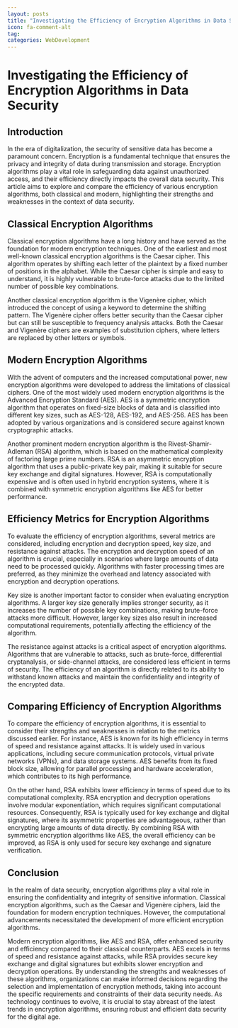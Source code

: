 ```yaml
---
layout: posts
title: "Investigating the Efficiency of Encryption Algorithms in Data Security"
icon: fa-comment-alt
tag:      
categories: WebDevelopment
---
```



# Investigating the Efficiency of Encryption Algorithms in Data Security

## Introduction

In the era of digitalization, the security of sensitive data has become a paramount concern. Encryption is a fundamental technique that ensures the privacy and integrity of data during transmission and storage. Encryption algorithms play a vital role in safeguarding data against unauthorized access, and their efficiency directly impacts the overall data security. This article aims to explore and compare the efficiency of various encryption algorithms, both classical and modern, highlighting their strengths and weaknesses in the context of data security.

## Classical Encryption Algorithms

Classical encryption algorithms have a long history and have served as the foundation for modern encryption techniques. One of the earliest and most well-known classical encryption algorithms is the Caesar cipher. This algorithm operates by shifting each letter of the plaintext by a fixed number of positions in the alphabet. While the Caesar cipher is simple and easy to understand, it is highly vulnerable to brute-force attacks due to the limited number of possible key combinations.

Another classical encryption algorithm is the Vigenère cipher, which introduced the concept of using a keyword to determine the shifting pattern. The Vigenère cipher offers better security than the Caesar cipher but can still be susceptible to frequency analysis attacks. Both the Caesar and Vigenère ciphers are examples of substitution ciphers, where letters are replaced by other letters or symbols.

## Modern Encryption Algorithms

With the advent of computers and the increased computational power, new encryption algorithms were developed to address the limitations of classical ciphers. One of the most widely used modern encryption algorithms is the Advanced Encryption Standard (AES). AES is a symmetric encryption algorithm that operates on fixed-size blocks of data and is classified into different key sizes, such as AES-128, AES-192, and AES-256. AES has been adopted by various organizations and is considered secure against known cryptographic attacks.

Another prominent modern encryption algorithm is the Rivest-Shamir-Adleman (RSA) algorithm, which is based on the mathematical complexity of factoring large prime numbers. RSA is an asymmetric encryption algorithm that uses a public-private key pair, making it suitable for secure key exchange and digital signatures. However, RSA is computationally expensive and is often used in hybrid encryption systems, where it is combined with symmetric encryption algorithms like AES for better performance.

## Efficiency Metrics for Encryption Algorithms

To evaluate the efficiency of encryption algorithms, several metrics are considered, including encryption and decryption speed, key size, and resistance against attacks. The encryption and decryption speed of an algorithm is crucial, especially in scenarios where large amounts of data need to be processed quickly. Algorithms with faster processing times are preferred, as they minimize the overhead and latency associated with encryption and decryption operations.

Key size is another important factor to consider when evaluating encryption algorithms. A larger key size generally implies stronger security, as it increases the number of possible key combinations, making brute-force attacks more difficult. However, larger key sizes also result in increased computational requirements, potentially affecting the efficiency of the algorithm.

The resistance against attacks is a critical aspect of encryption algorithms. Algorithms that are vulnerable to attacks, such as brute-force, differential cryptanalysis, or side-channel attacks, are considered less efficient in terms of security. The efficiency of an algorithm is directly related to its ability to withstand known attacks and maintain the confidentiality and integrity of the encrypted data.

## Comparing Efficiency of Encryption Algorithms

To compare the efficiency of encryption algorithms, it is essential to consider their strengths and weaknesses in relation to the metrics discussed earlier. For instance, AES is known for its high efficiency in terms of speed and resistance against attacks. It is widely used in various applications, including secure communication protocols, virtual private networks (VPNs), and data storage systems. AES benefits from its fixed block size, allowing for parallel processing and hardware acceleration, which contributes to its high performance.

On the other hand, RSA exhibits lower efficiency in terms of speed due to its computational complexity. RSA encryption and decryption operations involve modular exponentiation, which requires significant computational resources. Consequently, RSA is typically used for key exchange and digital signatures, where its asymmetric properties are advantageous, rather than encrypting large amounts of data directly. By combining RSA with symmetric encryption algorithms like AES, the overall efficiency can be improved, as RSA is only used for secure key exchange and signature verification.

## Conclusion

In the realm of data security, encryption algorithms play a vital role in ensuring the confidentiality and integrity of sensitive information. Classical encryption algorithms, such as the Caesar and Vigenère ciphers, laid the foundation for modern encryption techniques. However, the computational advancements necessitated the development of more efficient encryption algorithms.

Modern encryption algorithms, like AES and RSA, offer enhanced security and efficiency compared to their classical counterparts. AES excels in terms of speed and resistance against attacks, while RSA provides secure key exchange and digital signatures but exhibits slower encryption and decryption operations. By understanding the strengths and weaknesses of these algorithms, organizations can make informed decisions regarding the selection and implementation of encryption methods, taking into account the specific requirements and constraints of their data security needs. As technology continues to evolve, it is crucial to stay abreast of the latest trends in encryption algorithms, ensuring robust and efficient data security for the digital age.